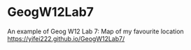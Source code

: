 # GeogW12Lab7
An example of Geog W12 Lab 7: Map of my favourite location
https://yifei222.github.io/GeogW12Lab7/
